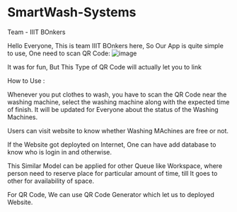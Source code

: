 # SmartWash-Systems
Team - IIIT BOnkers

Hello Everyone, This is team IIIT BOnkers here,
So Our App is quite simple to use,
One need to scan QR Code:
![image](https://github.com/AryanilPanja/SmartWash-Systems/assets/143735920/71016bf5-1ea2-478c-b79e-e61d1ece0d39)


It was for fun, But This Type of QR Code will actually let you to link 

How to Use :

Whenever you put clothes to wash, you have to scan the QR Code near the washing machine, select the washing machine along with the expected time of finish. It will be updated for Everyone about the status of the Washing Machines.

Users can visit website to know whether Washing MAchines are free or not.

If the  Website got deployted on Internet, One can have add database to know who is login in and otherwise.

This Similar Model can be applied for other Queue like Workspace, where person need to reserve place for particular amount of time, till It goes to other for availability of space.

For QR Code, We can use QR Code Generator which let us to deployed Website.
